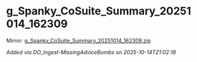 # g_Spanky_CoSuite_Summary_20251014_162309

Mirror: [g_Spanky_CoSuite_Summary_20251014_162309.zip](./g_Spanky_CoSuite_Summary_20251014_162309.zip)

_Added via DO_Ingest-MissingAdviceBombs on 2025-10-14T21:02:18_

